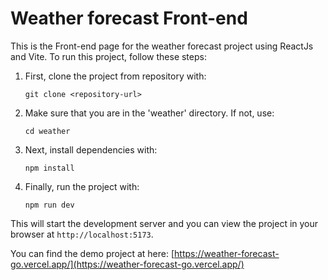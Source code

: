 # Weather forecast Front-end
This is the Front-end page for the weather forecast project using ReactJs and Vite. To run this project, follow these steps:

1. First, clone the project from repository with:
    ```
    git clone <repository-url>
    ```

2. Make sure that you are in the 'weather' directory. If not, use:
    ```
    cd weather
    ```

3. Next, install dependencies with:
    ```
    npm install
    ```

4. Finally, run the project with:
    ```
    npm run dev
    ```

This will start the development server and you can view the project in your browser at `http://localhost:5173`. 

You can find the demo project at here: [https://weather-forecast-go.vercel.app/](https://weather-forecast-go.vercel.app/)
